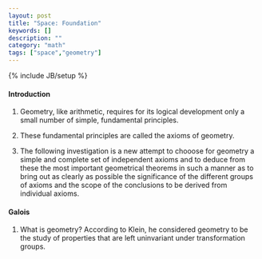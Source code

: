 ```yaml
---
layout: post
title: "Space: Foundation"
keywords: []
description: ""
category: "math"
tags: ["space","geometry"]
---
```

{% include JB/setup %}

#### Introduction
1. Geometry, like arithmetic, requires for its logical development only a small
   number of simple, fundamental principles.
2. These fundamental principles are called the axioms of geometry.


3. The following investigation is a new attempt to chooose for geometry a simple
   and complete set of independent axioms and to deduce from these the most
   important geometrical theorems in such a manner as to bring out as clearly as
   possible the significance of the different groups of axioms and the scope of
   the conclusions to be derived from individual axioms.


#### Galois
1. What is geometry? According to Klein, he considered geometry to be the study
of properties that are left uninvariant under transformation groups.   
